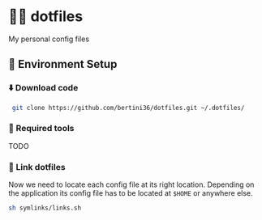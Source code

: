 # 👩‍💻 dotfiles
My personal config files

## 🚀 Environment Setup

### ⬇️ Download code
```bash
 git clone https://github.com/bertini36/dotfiles.git ~/.dotfiles/
```

### 🐳 Required tools
TODO

### 🔗 Link dotfiles
Now we need to locate each config file at its right location. Depending 
on the application its config file has to be located at `$HOME` or 
anywhere else.

```bash
sh symlinks/links.sh
```